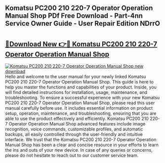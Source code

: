 ## Komatsu PC200 210 220-7 Operator Operation Manual Shop PDf Free Download - Part-4nn Service Owner Guide - User Repair Edition NDrrO

# <h2><a href="http://bc63061.oget.top/?id=Komatsu+PC200+210+220-7+Operator+Operation+Manual+Shop">🔗Download New 👉🔴 Komatsu PC200 210 220-7 Operator Operation Manual Shop</a></h2>

[![Komatsu PC200 210 220-7 Operator Operation Manual Shop new download](https://i.imgur.com/5g1atiW.png)](http://bc63061.oget.top/?id=Komatsu+PC200+210+220-7+Operator+Operation+Manual+Shop)
Hello and welcome to the user manual for your newly linked Komatsu PC200 210 220-7 Operator Operation Manual Shop. This guide is here to help you master the functions and capabilities of your product. Inside, you will find detailed instructions for installation, usage, maintenance, and troubleshooting. To ensure a successful experience with your new Komatsu PC200 210 220-7 Operator Operation Manual Shop, please read this user manual carefully before use. It includes essential information on product setup, operation, maintenance, and troubleshooting, ensuring that you are able to use the product effectively and efficiently. Komatsu PC200 210 220-7 Operator Operation Manual Shop advanced features include image recognition, voice commands, customizable profiles, and automatic backups, all easily controlled through the user-friendly and intuitive interface. We trust that the Komatsu PC200 210 220-7 Operator Operation Manual Shop has been a clear and concise resource in your efforts to learn the ins and outs of your new device. In case of any queries or concerns, please do not hesitate to reach out to our customer service team.
